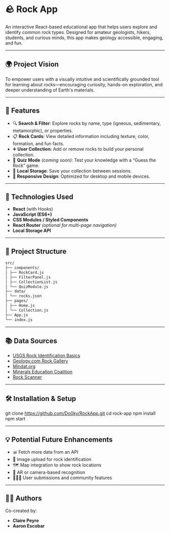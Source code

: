 # 🪨 Rock App

An interactive React-based educational app that helps users explore and identify common rock types.
Designed for amateur geologists, hikers, students, and curious minds, this app makes geology accessible, engaging, and fun.

---

## 🌍 Project Vision

To empower users with a visually intuitive and scientifically grounded tool for learning about rocks—encouraging curiosity, hands-on exploration, and deeper understanding of Earth's materials.

---

## 🚀 Features

- 🔍 **Search & Filter**: Explore rocks by name, type (igneous, sedimentary, metamorphic), or properties.
- 📋 **Rock Cards**: View detailed information including texture, color, formation, and fun facts.
- ➕ **User Collection**: Add or remove rocks to build your personal collection.
- 🧠 **Quiz Mode** *(coming soon)*: Test your knowledge with a “Guess the Rock” game.
- 💾 **Local Storage**: Save your collection between sessions.
- 🎨 **Responsive Design**: Optimized for desktop and mobile devices.

---

## 🧪 Technologies Used

- **React** (with Hooks)
- **JavaScript (ES6+)**
- **CSS Modules / Styled Components**
- **React Router** *(optional for multi-page navigation)*
- **Local Storage API**

---

## 📁 Project Structure
```bash
src/ 
├── components/ 
│ ├── RockCard.js 
│ ├── FilterPanel.js 
│ ├── CollectionList.js 
│ └── QuizModule.js 
├── data/ 
│ └── rocks.json 
├── pages/ 
│ ├── Home.js 
│ └── Collection.js 
├── App.js 
└── index.js
```
---

## 📚 Data Sources

- [USGS Rock Identification Basics](https://www.usgs.gov/special-topic/education/rock-identification)
- [Geology.com Rock Gallery](https://geology.com/rocks/)
- [Mindat.org](https://www.mindat.org/)
- [Minerals Education Coalition](https://mineralseducationcoalition.org/minerals-database/)
- [Rock Scanner](https://www.rockscanner.com/rocks)

---

## 🛠️ Installation & Setup

git clone https://github.com/Do0ky/RockApp.git
cd rock-app
npm install
npm start

---

## 💡 Potential Future Enhancements
- 📊 Fetch more data from an API
- 📸 Image upload for rock identification
- 🗺️ Map integration to show rock locations
- 🧭 AR or camera-based recognition
- 🧑‍🤝‍🧑 User submissions and community features

---

## 👨‍💻 Authors
Co-created by:
- **Claire Peyre**  
- **Aaron Escobar**  